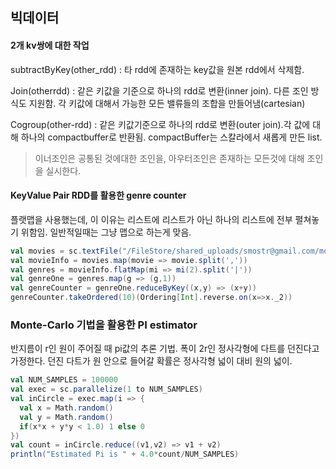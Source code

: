## 빅데이터

#### 2개 kv쌍에 대한 작업

subtractByKey(other_rdd) : 타 rdd에 존재하는 key값을 원본 rdd에서 삭제함.

Join(otherrdd) : 같은 키값을 기준으로 하나의 rdd로 변환(inner join). 다른 조인 방식도 지원함. 각 키값에 대해서 가능한 모든 밸류들의 조합을 만들어냄(cartesian)

Cogroup(other-rdd) : 같은 키값기준으로 하나의 rdd로 변환(outer join).각 값에 대해 하나의 compactbuffer로 반환됨. compactBuffer는 스칼라에서 새롭게 만든 list.

> 이너조인은 공통된 것에대한 조인을, 아우터조인은 존재하는 모든것에 대해 조인을 실시한다. 

#### KeyValue Pair RDD를 활용한 genre counter

플랫맵을 사용했는데, 이 이유는 리스트에 리스트가 아닌 하나의 리스트에 전부 펼쳐놓기 위함임. 일반적일때는 그냥 맵으로 하는게 맞음. 

```scala
val movies = sc.textFile("/FileStore/shared_uploads/smostr@gmail.com/movies.csv")
val movieInfo = movies.map(movie => movie.split(','))
val genres = movieInfo.flatMap(mi => mi(2).split('|'))
val genreOne = genres.map(g => (g,1))
val genreCounter = genreOne.reduceByKey((x,y) => (x+y))
genreCounter.takeOrdered(10)(Ordering[Int].reverse.on(x=>x._2))
```



### Monte-Carlo 기법을 활용한 PI estimator

반지름이 r인 원이 주어질 때 pi값의 추론 기법. 폭이 2r인 정사각형에 다트를 던진다고 가정한다. 던진 다트가 원 안으로 들어갈 확률은 정사각형 넓이 대비 원의 넓이. 

```scala
val NUM_SAMPLES = 100000
val exec = sc.parallelize(1 to NUM_SAMPLES)
val inCircle = exec.map(i => {
  val x = Math.random()
  val y = Math.random()
  if(x*x + y*y < 1.0) 1 else 0
})
val count = inCircle.reduce((v1,v2) => v1 + v2)
println("Estimated Pi is " + 4.0*count/NUM_SAMPLES)
```

